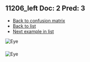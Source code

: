 ## 11206_left Doc: 2 Pred: 3
- [Back to confusion matrix](https://github.com/juliandewit/kaggle_retinopathy/blob/master/matrix.md)
- [Back to list](https://github.com/juliandewit/kaggle_retinopathy/blob/master/lists/23/list.md)
- [Next example in list](https://github.com/juliandewit/kaggle_retinopathy/blob/master/lists/23/11/11243_left.md)

![Eye](https://retinopaty.blob.core.windows.net/size1024/11206_left_2.jpeg)

### 

![Eye]()
